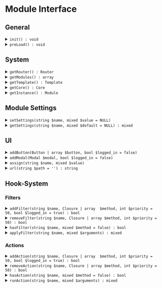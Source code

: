 # Module Interface

## General
<details>
  <summary><code class="language-php">init() : void</code></summary>
</details>
<details>
  <summary><code class="language-php">preLoad() : void</code></summary>
</details>

## System
<details>
  <summary><code class="language-php">getRouter() : Router</code></summary>
</details>
<details>
  <summary><code class="language-php">getModules() : array</code></summary>
</details>
<details>
  <summary><code class="language-php">getTemplate() : Template</code></summary>
</details>
<details>
  <summary><code class="language-php">getCore() : Core</code></summary>
</details>
<details>
  <summary><code class="language-php">getInstance() : Module</code></summary>
</details>

## Module Settings
<details>
  <summary><code class="language-php">setSettings(string $name, mixed $value = NULL)</code></summary>
</details>
<details>
  <summary><code class="language-php">getSettings(string $name, mixed $default = NULL) : mixed</code></summary>
</details>

## UI
<details>
  <summary><code class="language-php">addButton(Button | array $button, bool $logged_in = false)</code></summary>
</details>
<details>
  <summary><code class="language-php">addModal(Modal $modal, bool $logged_in = false)</code></summary>
</details>
<details>
  <summary><code class="language-php">assign(string $name, mixed $value)</code></summary>
</details>
<details>
  <summary><code class="language-php">url(string $path = '') : string</code></summary>
</details>

## Hook-System
### Filters
<details>
  <summary><code class="language-php">addFilter(string $name, Closure | array  $method, int $priority = 50, bool $logged_in = true) : bool</code></summary>
</details>
<details>
  <summary><code class="language-php">removeFilter(string $name, Closure | array $method, int $priority = 50) : bool</code></summary>
</details>
<details>
  <summary><code class="language-php">hasFilter(string $name, mixed $method = false) : bool</code></summary>
</details>
<details>
  <summary><code class="language-php">applyFilter(string $name, mixed $arguments) : mixed</code></summary>
</details>

### Actions
<details>
  <summary><code class="language-php">addAction(string $name, Closure | array  $method, int $priority = 50, bool $logged_in = true) : bool</code></summary>
</details>
<details>
  <summary><code class="language-php">removeAction(string $name, Closure | array $method, int $priority = 50) : bool</code></summary>
</details>
<details>
  <summary><code class="language-php">hasAction(string $name, mixed $method = false) : bool</code></summary>
</details>
<details>
  <summary><code class="language-php">runAction(string $name, mixed $arguments) : mixed</code></summary>
</details>
